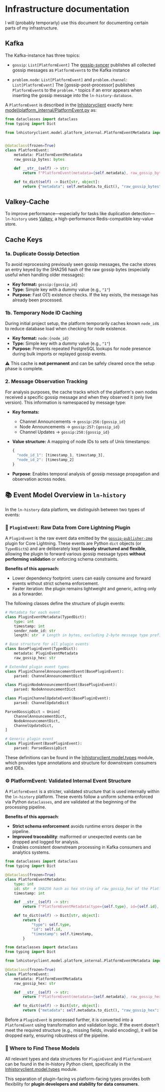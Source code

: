 # Infrastructure documentation

I will (probably temporarly) use this document for documenting certain parts of my infrastructure.

## Kafka

The Kafka-instance has three topics:

- `gossip`: `List[PlatformEvent]`
The [gossip-syncer](https://github.com/ln-history/gossip-syncer) publishes all collected gossip messages as `PlatformEvent`s to the Kafka instance

- `problem.node`: `List[PlatformEvent]` and `problem.channel`: `List[PlatformEvent]`
The [gossip-post-processor] publishes `PlatformEvent`s to the `problem.*` topics if an error appears when inserting the gossip message into the `ln-history-database`. 


A `PlatformEvent` is described in the [lnhistoryclient](https://pypi.org/project/lnhistoryclient/) exactly here:
[model/platform_internal/PlatformEvent.py](https://github.com/ln-history/ln-history-python-client/blob/main/lnhistoryclient/model/platform_internal/PlatformEvent.py) as:
```py
from dataclasses import dataclass
from typing import Dict

from lnhistoryclient.model.platform_internal.PlatformEventMetadata import PlatformEventMetadata


@dataclass(frozen=True)
class PlatformEvent:
    metadata: PlatformEventMetadata
    raw_gossip_bytes: bytes

    def __str__(self) -> str:
        return f"PlatformEvent(metadata={self.metadata}, raw_gossip_bytes={self.raw_gossip_bytes.hex()})"

    def to_dict(self) -> Dict[str, object]:
        return {"metadata": self.metadata.to_dict(), "raw_gossip_bytes": self.raw_gossip_bytes.hex()}
```


## Valkey-Cache 

To improve performance—especially for tasks like duplication detection—`ln-history` uses [Valkey](https://valkey.io/), a high-performance Redis-compatible key-value store.

## Cache Keys

### 1a. Duplicate Gossip Detection

To avoid reprocessing previously seen gossip messages, the cache stores an entry keyed by the SHA256 hash of the raw gossip bytes (especially useful when handling older messages):

- **Key format:** `gossip:{gossip_id}`
- **Type:** Simple key with a dummy value (e.g., `"1"`)
- **Purpose:** Fast O(1) existence checks. If the key exists, the message has already been processed.

### 1b. Temporary Node ID Caching

During initial project setup, the platform temporarily caches known `node_id`s to reduce database load when checking for node existence.

- **Key format:** `node:{node_id}`
- **Type:** Simple key with a dummy value (e.g., `"1"`)
- **Purpose:** Prevents repeated PostgreSQL lookups for node presence during bulk imports or replayed gossip events.

⚠️ This cache is **not permanent** and can be safely cleared once the setup phase is complete.


### 2. Message Observation Tracking

For analysis purposes, the cache tracks which of the platform's own nodes received a specific gossip message and when they observed it (only live version). This information is namespaced by message type:

- **Key formats:**
  - Channel Announcements → `gossip:256:{gossip_id}`
  - Node Announcements → `gossip:257:{gossip_id}`
  - Channel Updates → `gossip:258:{gossip_id}`

- **Value structure:** A mapping of node IDs to sets of Unix timestamps:
  ```js
  {
    "node_id_1": [timestamp_1, timestamp_3],
    "node_id_2": [timestamp_2]
  }
- **Purpose**: Enables temporal analysis of gossip message propagation and observation across nodes.



## 📚 Event Model Overview in `ln-history`

In the `ln-history` data platform, we distinguish between two types of events:

### 🔌 `PluginEvent`: Raw Data from Core Lightning Plugin

A `PluginEvent` is the raw event data emitted by the [`gossip-publisher-zmq`](https://github.com/ln-history/gossip-publisher-zmq) plugin for Core Lightning. These events are Python `dict` objects (or `TypedDict`s) and are deliberately kept **loosely structured and flexible**, allowing the plugin to forward various gossip message types **without performing validation** or enforcing schema constraints.

**Benefits of this approach:**
- Lower dependency footprint: users can easily consume and forward events without strict schema enforcement.
- Faster iteration: the plugin remains lightweight and generic, acting only as a forwarder.

The following classes define the structure of plugin events:

```python
# Metadata for each event
class PluginEventMetadata(TypedDict):
    type: int
    timestamp: int
    sender_node_id: str
    length: str  # Length in bytes, excluding 2-byte message type prefix

# Base structure for all plugin events
class BasePluginEvent(TypedDict):
    metadata: PluginEventMetadata
    raw_gossip_hex: str

# Extended plugin event types
class PluginChannelAnnouncementEvent(BasePluginEvent):
    parsed: ChannelAnnouncementDict

class PluginNodeAnnouncementEvent(BasePluginEvent):
    parsed: NodeAnnouncementDict

class PluginChannelUpdateEvent(BasePluginEvent):
    parsed: ChannelUpdateDict

ParsedGossipDict = Union[
    ChannelAnnouncementDict,
    NodeAnnouncementDict,
    ChannelUpdateDict,
]

# Generic plugin event
class PluginEvent(BasePluginEvent):
    parsed: ParsedGossipDict
```

These definitions can be found in the [lnhistoryclient.model.types](https://github.com/ln-history/ln-history-python-client/blob/main/lnhistoryclient/model/types.py) module, which provides type annotations and structure for downstream consumers and IDEs.


### ⚙️ PlatformEvent: Validated Internal Event Structure
A `PlatformEvent` is a stricter, validated structure that is used internally within the `ln-history` platform. These events follow a uniform schema enforced via Python `dataclasses`, and are validated at the beginning of the processing pipeline.

**Benefits of this approach**:
- **Strict schema enforcement** avoids runtime errors deeper in the pipeline.
- **Improved traceability**: malformed or unexpected events can be dropped and logged for analysis.
- Enables consistent downstream processing in Kafka consumers and analytics systems.

```python
from dataclasses import dataclass
from typing import Dict

@dataclass(frozen=True)
class PlatformEventMetadata:
    type: int
    id: str  # SHA256 hash as hex string of raw_gossip_hex of the PlatformEvent
    timestamp: int

    def __str__(self) -> str:
        return f"PlatformEventMetadata(type={self.type}, id={self.id}, timestamp={self.timestamp})"

    def to_dict(self) -> Dict[str, object]:
        return {
            "type": self.type,
            "id": self.id,
            "timestamp": self.timestamp,
        }

from dataclasses import dataclass
from typing import Dict

from lnhistoryclient.model.platform_internal.PlatformEventMetadata import PlatformEventMetadata

@dataclass(frozen=True)
class PlatformEvent:
    metadata: PlatformEventMetadata
    raw_gossip_hex: str

    def __str__(self) -> str:
        return f"PlatformEvent(metadata={self.metadata}, raw_gossip_hex={self.raw_gossip_hex})"

    def to_dict(self) -> Dict[str, object]:
        return {"metadata": self.metadata.to_dict(), "raw_gossip_hex": self.raw_gossip_hex}
```
Before a `PluginEvent` is processed further, it is converted into a `PlatformEvent` using transformation and validation logic. If the event doesn't meet the required structure (e.g., missing fields, invalid encoding), it will be dropped early, ensuring robustness of the pipeline.

### 🔗 Where to Find These Models
All relevant types and data structures for `PluginEvent` and `PlatformEvent` can be found in the ln-history Python client, specifically in the [lnhistoryclient.model.types](https://github.com/ln-history/ln-history-python-client/blob/main/lnhistoryclient/model/) module.

This separation of plugin-facing vs platform-facing types provides both flexibility for **plugin developers and stability for data consumers**.